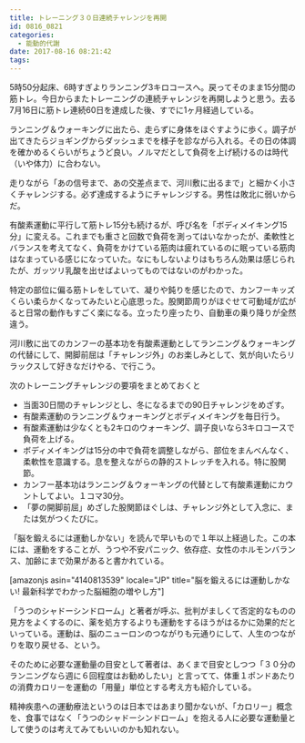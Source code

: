 ```yaml
---
title: トレーニング３０日連続チャレンジを再開
id: 0816_0821
categories:
  - 能動的代謝
date: 2017-08-16 08:21:42
tags:
---
```


5時50分起床、6時すぎよりランニング3キロコースへ。戻ってそのまま15分間の筋トレ。今日からまたトレーニングの連続チャレンジを再開しようと思う。去る7月16日に筋トレ連続60日を達成した後、すでに1ヶ月経過している。

ランニング＆ウォーキングに出たら、走らずに身体をほぐすように歩く。調子が出てきたらジョギングからダッシュまでを様子を診ながら入れる。その日の体調を確かめるくらいがちょうど良い。ノルマだとして負荷を上げ続けるのは時代（いや体力）に合わない。<!--more-->

走りながら「あの信号まで、あの交差点まで、河川敷に出るまで」と細かく小さくチャレンジする。必ず達成するようにチャレンジする。男性は敗北に弱いからだ。

有酸素運動に平行して筋トレ15分も続けるが、呼び名を「ボディメイキング15分」に変える。これまでも重さと回数で負荷を測ってはいなかったが、柔軟性とバランスを考えてなく、負荷をかけている筋肉は疲れているのに眠っている筋肉はなまっている感じになっていた。なにもしないよりはもちろん効果は感じられたが、ガッツリ乳酸を出せばよいってものではないのがわかった。

特定の部位に偏る筋トレをしていて、凝りや鈍りを感じたので、カンフーキッズくらい柔らかくなってみたいと心底思った。股関節周りがほぐせて可動域が広がると日常の動作もすごく楽になる。立ったり座ったり、自動車の乗り降りが全然違う。

河川敷に出てのカンフーの基本功を有酸素運動としてランニング＆ウォーキングの代替にして、開脚前屈は「チャレンジ外」のお楽しみとして、気が向いたらリラックスして好きなだけやる、で行こう。

次のトレーニングチャレンジの要項をまとめておくと

*   当面30日間のチャレンジとし、冬になるまでの90日チャレンジをめざす。
*   有酸素運動のランニング＆ウォーキングとボディメイキングを毎日行う。
*   有酸素運動は少なくとも2キロのウォーキング、調子良いなら3キロコースで負荷を上げる。
*   ボディメイキングは15分の中で負荷を調整しながら、部位をまんべんなく、柔軟性を意識する。息を整えながらの静的ストレッチを入れる。特に股関節。
*   カンフー基本功はランニング＆ウォーキングの代替として有酸素運動にカウントしてよい。１コマ30分。
*   「夢の開脚前屈」めざした股関節ほぐしは、チャレンジ外として入念に、または気がつくたびに。


「脳を鍛えるには運動しかない」を読んで早いもので１年以上経過した。この本には、運動をすることが、うつや不安パニック、依存症、女性のホルモンバランス、加齢にまで効果があると書かれている。

[amazonjs asin="4140813539" locale="JP" title="脳を鍛えるには運動しかない! 最新科学でわかった脳細胞の増やし方"]

「うつのシャドーシンドローム」と著者が呼ぶ、批判がましくて否定的なものの見方をよくするのに、薬を処方するよりも運動をするほうがはるかに効果的だといっている。運動は、脳のニューロンのつながりも元通りにして、人生のつながりを取り戻せる、という。

そのために必要な運動量の目安として著者は、あくまで目安としつつ「３０分のランニングなら週に６回程度はお勧めしたい」と言ってて、体重１ポンドあたりの消費カロリーを運動の「用量」単位とする考え方も紹介している。

精神疾患への運動療法というのは日本ではあまり聞かないが、「カロリー」概念を、食事ではなく「うつのシャドーシンドローム」を抱える人に必要な運動量として使うのは考えてみてもいいのかも知れない。
